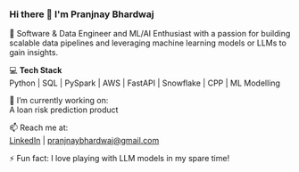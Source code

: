 ### Hi there 👋 I'm Pranjnay Bhardwaj

🚀 Software & Data Engineer and ML/AI Enthusiast with a passion for building scalable data pipelines and leveraging machine learning models or LLMs to gain insights.

💻 **Tech Stack**  
Python | SQL | PySpark | AWS | FastAPI | Snowflake | CPP | ML Modelling

🔭 I’m currently working on:  
A loan risk prediction product

📫 Reach me at:  
[LinkedIn](https://www.linkedin.com/in/pranjnay-bhardwaj-716631192/) | pranjnaybhardwaj@gmail.com

⚡ Fun fact: I love playing with LLM models in my spare time!

  
